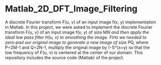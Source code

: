 # Matlab_2D_DFT_Image_Filtering
A discrete Fourier transform F(u, v) of an input image f(x, y) implementation in Matlab. 
In this project, we were asked to implement the discrete Fourier transform F(u, v) of 
an input image f(x, y) of size M*N and then apply the ideal low pass filter H(u, v) 
to smoothing the image. Firts we needed to zero-pad our original image to generate a 
new image of size P*Q, where P=2M-1 and Q=2N-1, multiply the original image by (-1)^(x+y) 
so that the low frequency of F(u, v) is centered at the center of our domain. This repository 
includes the source code (Matlab) of the project.
